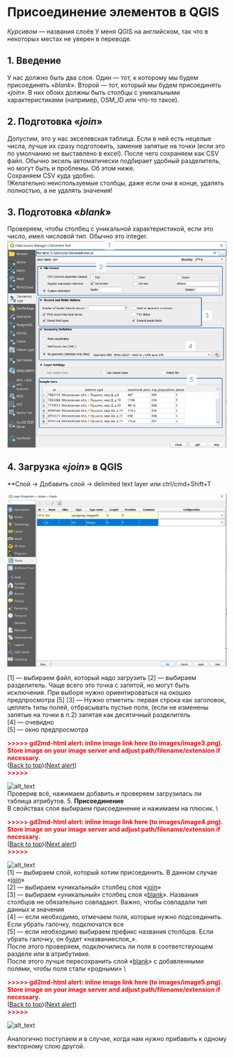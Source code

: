 # Присоединение элементов в QGIS
*Курсивом* — названия слоёв
У меня QGIS на английском, так что в некоторых местах не уверен в переводе.

## 1. Введение 
У нас должно быть два слоя. Один — тот, к которому мы будем присоединять «*blank*». Второй — тот, который мы будем присоединять «*join*». В них обоих должны быть столбцы с уникальными характеристиками (например, OSM_ID или что-то такое).

## 2. Подготовка «*join*» 
Допустим, это у нас экселевская таблица. Если в ней есть нецелые числа, лучше их сразу подготовить, заменив запятые на точки (если это по умолчанию не выставлено в excel). После чего сохраняем как CSV файл. Обычно эксель автоматически подбирает удобный разделитель, но могут быть и проблемы. Об этом ниже.  
Сохраняем CSV куда удобно.  
!Желательно неиспользуемые столбцы, даже если они в конце, удалять полностью, а не удалять значения!

## 3. Подготовка «*blank*» 
Проверяем, чтобы столбец с уникальной характеристикой, если это число, имел числовой тип. Обычно это integer. 
![alt_text](https://github.com/a-berez/QGIS-and-other/blob/main/pics/image1.png)

## 4. Загрузка «*join*» в QGIS  
**Слой → Добавить слой → delimited text layer или ctrl/cmd+Shift+T

![alt_text](https://github.com/a-berez/QGIS-and-other/blob/main/pics/image2.png)  

[1] — выбираем файл, который надо загрузить 
[2] — выбираем разделитель. Чаще всего это точка с запятой, но могут быть исключения. При выборе нужно ориентироваться на окошко предпросмотра [5] 
[3] — Нужно отметить: первая строка как заголовок, цеплять типы полей, отбрасывать пустые поля, (если не изменены запятые на точки в п.2) запятая как десятичный разделитель  
[4] — очевидно  
[5] — окно предпросмотра  


<p id="gdcalert3" ><span style="color: red; font-weight: bold">>>>>>  gd2md-html alert: inline image link here (to images/image3.png). Store image on your image server and adjust path/filename/extension if necessary. </span><br>(<a href="#">Back to top</a>)(<a href="#gdcalert4">Next alert</a>)<br><span style="color: red; font-weight: bold">>>>>> </span></p>


![alt_text](images/image3.png "image_tooltip")
 \
Проверив всё, нажимаем добавить и проверяем загрузилась ли таблица атрибутов.
5. **Присоединение** \
В свойствах слоя выбираем присоединение и нажимаем на плюсик. \


<p id="gdcalert4" ><span style="color: red; font-weight: bold">>>>>>  gd2md-html alert: inline image link here (to images/image4.png). Store image on your image server and adjust path/filename/extension if necessary. </span><br>(<a href="#">Back to top</a>)(<a href="#gdcalert5">Next alert</a>)<br><span style="color: red; font-weight: bold">>>>>> </span></p>


![alt_text](images/image4.png "image_tooltip")
 \
[1] — выбираем слой, который хотим присоединить. В данном случае «<span style="text-decoration:underline;">join</span>» \
[2] — выбираем «уникальный» столбец слоя «<span style="text-decoration:underline;">join</span>» \
[3] — выбираем «уникальный» столбец слоя «<span style="text-decoration:underline;">blank</span>». Названия столбцов не обязательно совпадают. Важно, чтобы совпадали тип данных и значения \
[4] — если необходимо, отмечаем поля, которые нужно подсоединить. Если убрать галочку, подключатся все \
[5] — если необходимо выбираем префикс названия столбцов. Если убрать галочку, он будет «названиеслоя_». \
После этого проверяем, подключились ли поля в соответствующем разделе или в атрибутивке. \
После этого лучше пересохранить слой «<span style="text-decoration:underline;">blank</span>» с добавленными полями, чтобы поля стали «родными» \


<p id="gdcalert5" ><span style="color: red; font-weight: bold">>>>>>  gd2md-html alert: inline image link here (to images/image5.png). Store image on your image server and adjust path/filename/extension if necessary. </span><br>(<a href="#">Back to top</a>)(<a href="#gdcalert6">Next alert</a>)<br><span style="color: red; font-weight: bold">>>>>> </span></p>


![alt_text](images/image5.png "image_tooltip")


Аналогично поступаем и в случае, когда нам нужно прибавить к одному векторному слою другой.
